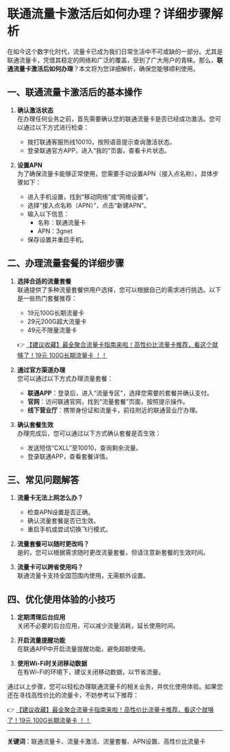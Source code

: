 # 联通流量卡激活后如何办理？详细步骤解析

在如今这个数字化时代，流量卡已成为我们日常生活中不可或缺的一部分。尤其是联通流量卡，凭借其稳定的网络和广泛的覆盖，受到了广大用户的青睐。那么，**联通流量卡激活后如何办理**？本文将为您详细解析，确保您能够顺利使用。

## 一、联通流量卡激活后的基本操作

1. **确认激活状态**  
   在办理任何业务之前，首先需要确认您的联通流量卡是否已经成功激活。您可以通过以下方式进行检查：  
   - 拨打联通客服热线10010，按照语音提示查询激活状态。  
   - 登录联通官方APP，进入“我的”页面，查看卡片状态。  

2. **设置APN**  
   为了确保流量卡能够正常使用，您需要手动设置APN（接入点名称）。具体步骤如下：  
   - 进入手机设置，找到“移动网络”或“网络设置”。  
   - 选择“接入点名称（APN）”，点击“新建APN”。  
   - 输入以下信息：  
     - 名称：联通流量卡  
     - APN：3gnet  
   - 保存设置并重启手机。  

## 二、办理流量套餐的详细步骤

1. **选择合适的流量套餐**  
   联通提供了多种流量套餐供用户选择，您可以根据自己的需求进行挑选。以下是一些热门套餐推荐：  
   - 19元100G长期流量卡  
   - 29元200G超大流量卡  
   - 49元不限量流量卡  

   👉 [【建议收藏】最全聚合流量卡指南来啦！高性价比流量卡推荐，看这个就够了！19元 100G长期流量卡 ！！](https://bit.ly/Liuliangka)

2. **通过官方渠道办理**  
   您可以通过以下方式办理流量套餐：  
   - **联通APP**：登录后，进入“流量专区”，选择您需要的套餐并确认支付。  
   - **官网**：访问联通官网，找到“流量套餐”页面，按照提示操作。  
   - **线下营业厅**：携带身份证和流量卡，前往附近的联通营业厅办理。  

3. **确认套餐生效**  
   办理完成后，您可以通过以下方式确认套餐是否生效：  
   - 发送短信“CXLL”至10010，查询剩余流量。  
   - 登录联通APP，查看套餐详情。  

## 三、常见问题解答

1. **流量卡无法上网怎么办？**  
   - 检查APN设置是否正确。  
   - 确认流量套餐是否已生效。  
   - 重启手机或尝试切换飞行模式。  

2. **流量套餐可以随时更改吗？**  
   是的，您可以根据需求随时更改流量套餐，但请注意新套餐的生效时间。  

3. **流量卡可以跨省使用吗？**  
   联通流量卡支持全国范围内使用，无需额外设置。  

## 四、优化使用体验的小技巧

1. **定期清理后台应用**  
   关闭不必要的后台应用，可以减少流量消耗，延长使用时间。  

2. **开启流量提醒功能**  
   在联通APP中开启流量提醒功能，避免超额使用。  

3. **使用Wi-Fi时关闭移动数据**  
   在有Wi-Fi的环境下，建议关闭移动数据，以节省流量。  

通过以上步骤，您可以轻松办理联通流量卡的相关业务，并优化使用体验。如果您还在寻找高性价比的流量卡，不妨参考以下推荐：  

👉 [【建议收藏】最全聚合流量卡指南来啦！高性价比流量卡推荐，看这个就够了！19元 100G长期流量卡 ！！](https://bit.ly/Liuliangka)

---

**关键词**：联通流量卡、流量卡激活、流量套餐、APN设置、高性价比流量卡